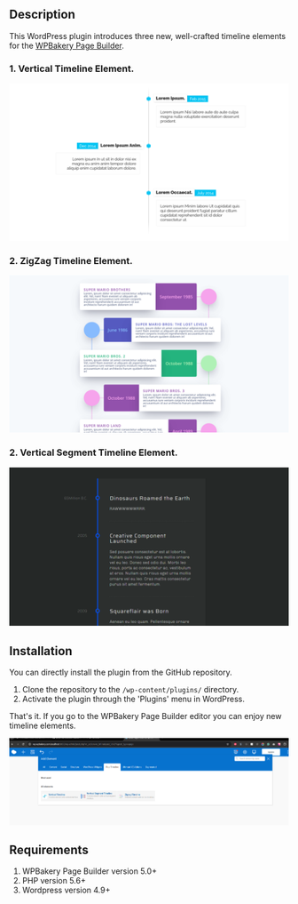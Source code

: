 ## Description

This WordPress plugin introduces three new, well-crafted timeline elements for the [WPBakery Page Builder](https://wpbakery.com/).

### 1. Vertical Timeline Element.

![](assets/images/github-reame/screen-3.png)

### 2. ZigZag Timeline Element.

![](assets/images/github-reame/screen-2.png)


### 2. Vertical Segment Timeline Element.

![](assets/images/github-reame/screen-4.png)

## Installation
You can directly install the plugin from the GitHub repository.
1. Clone the repository to the `/wp-content/plugins/` directory.
2. Activate the plugin through the 'Plugins' menu in WordPress.

That's it. If you go to the WPBakery Page Builder editor you can enjoy new timeline elements.

![](assets/images/github-reame/screen-1.png)

## Requirements
1. WPBakery Page Builder version 5.0+
2. PHP version 5.6+
3. Wordpress version 4.9+

